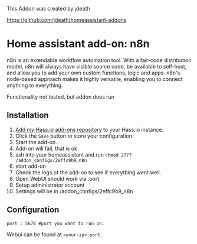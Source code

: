 This Addon was created by jdeath

https://github.com/jdeath/homeassistant-addons


# Home assistant add-on: n8n

n8n is an extendable workflow automation tool. With a fair-code distribution model, n8n will always have visible source code, be available to self-host, and allow you to add your own custom functions, logic and apps. n8n's node-based approach makes it highly versatile, enabling you to connect anything to everything.

Functionality not tested, but addon does run


## Installation


1. [Add my Hass.io add-ons repository][repository] to your Hass.io instance.
1. Click the `Save` button to store your configuration.
1. Start the add-on.
1. Add-on will fail, that is ok
1. ssh into your homeassistant and run `chmod 2777 /addon_configs/2effc9b9_n8n`
1. start add-on
1. Check the logs of the add-on to see if everything went well.
1. Open WebUI should work via <your-ip>:port.
1. Setup administrator account
1. Settings will be in /addon_configs/2effc9b9_n8n
## Configuration

```
port : 5678 #port you want to run on.
```

Webui can be found at `<your-ip>:port`.

[repository]: [https://github.com/ChristoffBo/homeassistant]
